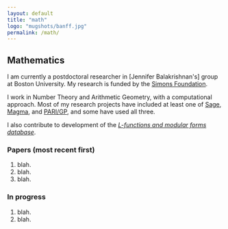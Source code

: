 ```yaml
---
layout: default
title: "math"
logo: "mugshots/banff.jpg"
permalink: /math/
---
```


## Mathematics

I am currently a postdoctoral researcher in [Jennifer Balakrishnan's] group at Boston University. My research is funded by the [Simons Foundation]().

I work in Number Theory and Arithmetic Geometry, with a computational approach. Most of my research projects have included at least one of [Sage](), [Magma](), and [PARI/GP](), and some have used all three.

I also contribute to development of the [_L-functions and modular forms database_]().

### Papers (most recent first)

1. blah.
2. blah.
3. blah.

### In progress

1. blah.
2. blah.